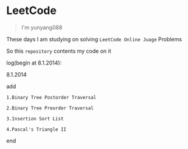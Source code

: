 # LeetCode

> I'm yunyang088 

These days I am studying on solving `LeetCode Online Juage` Problems 

So this `repository` contents my code on it 

log(begin at 8.1.2014):

8.1.2014 

add 
    
    1.Binary Tree Postorder Traversal 
    
    2.Binary Tree Preorder Traversal 
    
    3.Insertion Sort List 
    
    4.Pascal's Triangle II


end

